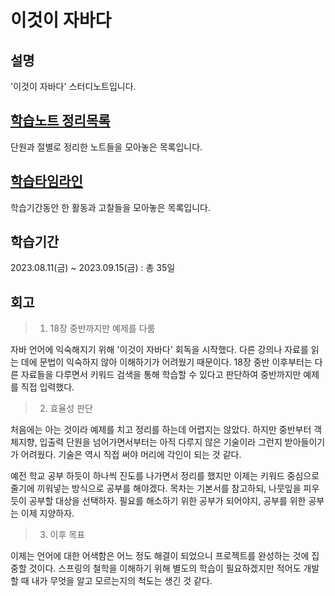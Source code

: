 # 이것이 자바다
## 설명
'이것이 자바다' 스터디노트입니다.

## [학습노트 정리목록](StudyNotes.md)</br>
단원과 절별로 정리한 노트들을 모아놓은 목록입니다.

## [학습타임라인](StudyLogTimeLine.md)</br>
학습기간동안 한 활동과 고찰들을 모아놓은 목록입니다.

## 학습기간
2023.08.11(금) ~ 2023.09.15(금) : 총 35일

## 회고
> 1. 18장 중반까지만 예제를 다룸</br>

자바 언어에 익숙해지기 위해 '이것이 자바다' 회독을 시작했다. 다른 강의나 자료를 읽는 데에 문법이
익숙하지 않아 이해하기가 어려웠기 때문이다. 18장 중반 이후부터는 다른 자료들을 다루면서 키워드 검색을 통해 학습할 수 있다고 판단하여 중반까지만 예제를 직접 입력했다.


> 2. 효율성 판단</br>

 처음에는 아는 것이라 예제를 치고 정리를 하는데 어렵지는 않았다.
하지만 중반부터 객체지향, 입출력 단원을 넘어가면서부터는 아직 다루지 않은 기술이라 그런지 받아들이기가 어려웠다.
기술은 역시 직접 써야 머리에 각인이 되는 것 같다.

 예전 학교 공부 하듯이 하나씩 진도를 나가면서 정리를 했지만 이제는 키워드 중심으로 줄기에 끼워넣는 방식으로 공부를 해야겠다.
목차는 기본서를 참고하되, 나뭇잎을 피우듯이 공부할 대상을 선택하자.
필요를 해소하기 위한 공부가 되어야지, 공부를 위한 공부는 이제 지양하자.

> 3. 이후 목표 </br>

이제는 언어에 대한 어색함은 어느 정도 해결이 되었으니 프로젝트를 완성하는 것에 집중할 것이다.
스프링의 철학을 이해하기 위해 별도의 학습이 필요하겠지만 적어도 개발 할 때 내가 무엇을 알고 모르는지의 척도는 생긴 것 같다. 

